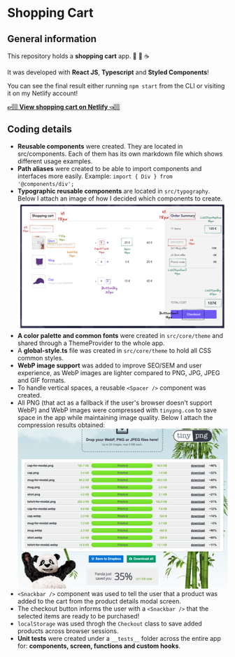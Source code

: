 # Shopping Cart

## General information

This repository holds a **shopping cart** app. 👕 🧢 ☕️

It was developed with **React JS**, **Typescript** and **Styled Components**!

You can see the final result either running `npm start` from the CLI or visiting it on my Netlify account!

**[👉🏼 View shopping cart on Netlify 👈🏼](https://shopping-cart-fvalles.netlify.app/)**

## Coding details

- **Reusable components** were created. They are located in src/components. Each of them has its own markdown file which shows different usage examples.
- **Path aliases** were created to be able to import components and interfaces more easily. Example: `import { Div } from '@components/div'; `
- **Typographic reusable components** are located in `src/typography`. Below I attach an image of how I decided which components to create.
  ![typography-components-designed](typography-components-designed.png)
- **A color palette and common fonts** were created in `src/core/theme` and shared through a ThemeProvider to the whole app.
- A **global-style.ts** file was created in `src/core/theme` to hold all CSS common styles.
- **WebP image support** was added to improve SEO/SEM and user experience, as WebP images are lighter compared to PNG, JPG, JPEG and GIF formats.
- To handle vertical spaces, a reusable `<Spacer />` component was created.
- All PNG (that act as a fallback if the user's browser doesn't support WebP) and WebP images were compressed with `tinypng.com` to save space in the app while maintaining image quality. Below I attach the compression results obtained:
  ![images-compression-results](images-compression-results.png)
- `<Snackbar />` component was used to tell the user that a product was added to the cart from the product details modal screen.
- The checkout button informs the user with a `<Snackbar />` that the selected items are ready to be purchased!
- `localStorage` was used throgh the `Checkout` class to save added products across browser sessions.
- **Unit tests** were created under a `__tests__` folder across the entire app for: **components, screen, functions and custom hooks**.
